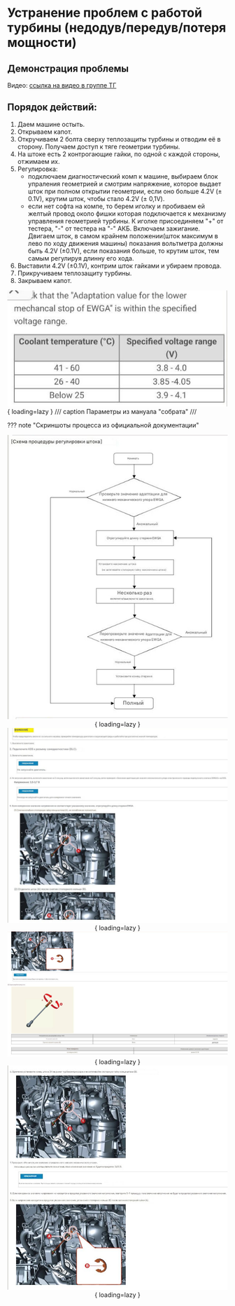 # Устранение проблем с работой турбины (недодув/передув/потеря мощности)

## Демонстрация проблемы

Видео: [ссылка на видео в группе ТГ](https://t.me/Kia_Sportage_5_Turbo/1/120742)

## Порядок действий:
1. Даем машине остыть.
2. Открываем капот.
3. Откручиваем 2 болта сверху теплозащиты турбины и отводим её в сторону. Получаем доступ к тяге геометрии турбины.
4. На штоке есть 2 контрогающие гайки, по одной с каждой стороны, отжимаем их.
5. Регулировка:
    - подключаем диагностический комп к машине, выбираем блок упраления геометрией и смотрим напряжение, которое выдает шток при полном открытии геометрии, если оно больше 4.2V (± 0.1V), крутим шток, чтобы стало 4.2V (± 0,1V).
    - если нет софта на компе, то берем иголку и пробиваем ей желтый провод около фишки которая подключается к механизму управления геометрией турбины. К иголке присоединяем "+" от тестера, "-" от тестера на "-" АКБ. Включаем зажигание. Двигаем шток, в самом крайнем положении(шток максимум в лево по ходу движения машины) показания вольтметра должны быть 4.2V (±0.1V), если показания больше, то крутим шток, тем самым регулируя длинну его хода.
6. Выставили 4.2V (±0.1V), контрим шток гайками и убираем провода.
7. Прикручиваем теплозащиту турбины.
8. Закрываем капот.

![Image title](../../images/photo_2025-09-14_10-42-54.jpg){ loading=lazy }
/// caption
Параметры из мануала "собрата"
///

??? note "Скриншоты процесса из официальной документации"
    <center>
    ![Image title](../../images/turbo_1.jpg){ loading=lazy }
    ![Image title](../../images/turbo_2.jpg){ loading=lazy }
    ![Image title](../../images/turbo_3.jpg){ loading=lazy }
    ![Image title](../../images/turbo_4.jpg){ loading=lazy }
    </center>